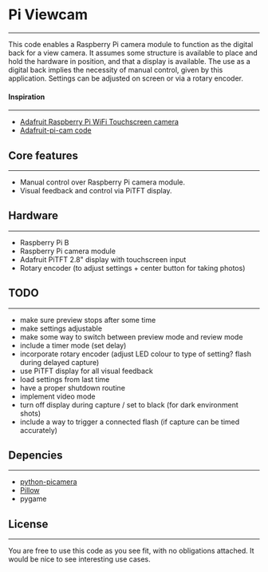 # Pi Viewcam
-------------------
This code enables a Raspberry Pi camera module to function as the digital back for a view camera. It assumes some structure is available to place and hold the hardware in position, and that a display is available. The use as a digital back implies the necessity of manual control, given by this application. Settings can be adjusted on screen or via a rotary encoder.

#### Inspiration
-------------------
* [Adafruit Raspberry Pi WiFi Touchscreen camera](https://learn.adafruit.com/diy-wifi-raspberry-pi-touch-cam)
* [Adafruit-pi-cam code](https://github.com/adafruit/adafruit-pi-cam)

## Core features
-------------------
* Manual control over Raspberry Pi camera module.
* Visual feedback and control via PiTFT display.

## Hardware
-------------------
* Raspberry Pi B
* Raspberry Pi camera module
* Adafruit PiTFT 2.8" display with touchscreen input
* Rotary encoder (to adjust settings + center button for taking photos)

## TODO
-------------------
* make sure preview stops after some time
* make settings adjustable
* make some way to switch between preview mode and review mode
* include a timer mode (set delay)
* incorporate rotary encoder (adjust LED colour to type of setting? flash during delayed capture)
* use PiTFT display for all visual feedback
* load settings from last time
* have a proper shutdown routine
* implement video mode
* turn off display during capture / set to black (for dark environment shots)
* include a way to trigger a connected flash (if capture can be timed accurately)

## Depencies
-------------------
* [python-picamera](http://picamera.readthedocs.org/en/latest/)
* [Pillow](http://pillow.readthedocs.org/en/latest/)
* pygame

## License
-------------------
You are free to use this code as you see fit, with no obligations attached. It would be nice to see interesting use cases.
